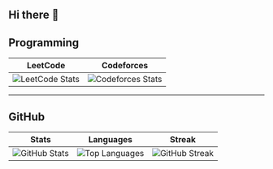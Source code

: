 ## Hi there 👋

<!--
**dhlinhdn00/dhlinhdn00** is a ✨ _special_ ✨ repository because its `README.md` (this file) appears on your GitHub profile.

Here are some ideas to get you started:

- 🔭 I’m currently working on ...
- 🌱 I’m currently learning ...
- 👯 I’m looking to collaborate on ...
- 🤔 I’m looking for help with ...
- 💬 Ask me about ...
- 📫 How to reach me: ...
- 😄 Pronouns: ...
- ⚡ Fun fact: ...
-->

## Programming

| LeetCode | Codeforces |
|----------|------------|
| ![LeetCode Stats](https://leetcard.jacoblin.cool/dhlinhdn00?theme=dark&ext=heatmap) | ![Codeforces Stats](https://codeforces-readme-stats.vercel.app/api/card?username=dhlinhdn00&theme=dark) |

---

## GitHub

| Stats | Languages | Streak |
|-------|-----------|--------|
| ![GitHub Stats](https://github-readme-stats.vercel.app/api?username=dhlinhdn00&show_icons=true&theme=dark&hide_border=true) | ![Top Languages](https://github-readme-stats.vercel.app/api/top-langs/?username=dhlinhdn00&layout=compact&theme=dark&hide_border=true) | ![GitHub Streak](https://streak-stats.demolab.com?user=dhlinhdn00&theme=dark&hide_border=true) |
